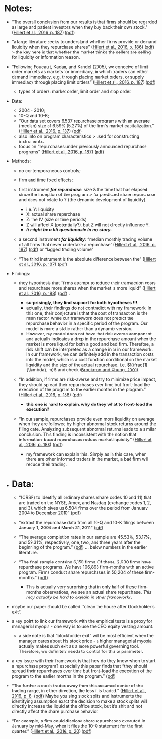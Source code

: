 # Notes:

- “The overall conclusion from our results is that firms should be regarded as large and patient investors when they buy back their own stock.” ([Hillert et al., 2016, p. 187](zotero://select/library/items/Z52BYGPS)) ([pdf](zotero://open-pdf/library/items/NLTNGQJT?page=2&annotation=P6GL3KHS))
- “a large literature seeks to understand whether firms provide or demand liquidity when they repurchase shares” ([Hillert et al., 2016, p. 186](zotero://select/library/items/Z52BYGPS)) ([pdf](zotero://open-pdf/library/items/NLTNGQJT?page=1&annotation=6YP2T9X5)) \> the key here is that whether the market thinks the sellers are selling for liquidity or information reason.
- “Following Foucault, Kadan, and Kandel (2005), we conceive of limit order markets as markets for immediacy, in which traders can either demand immediacy, e.g. through placing market orders, or supply immediacy through placing limit orders” ([Hillert et al., 2016, p. 187](zotero://select/library/items/Z52BYGPS)) ([pdf](zotero://open-pdf/library/items/NLTNGQJT?page=2&annotation=UPVD9Y3F)) 

	- types of orders: market order, limit order and stop order. 

- Data:
    
    - 2004 - 2010;
    - 10-Q and 10-K;
    - “Our data set covers 6,537 repurchase programs with an average (median) size of 6.59% (5.27%) of the firm's market capitalization.” ([Hillert et al., 2016, p. 187](zotero://select/library/items/Z52BYGPS)) ([pdf](zotero://open-pdf/library/items/NLTNGQJT?page=2&annotation=UERTS2GW))
    - also info on program characteristics > used for constructing instruments.
    - focus on “repurchases under previously announced repurchase programs” ([Hillert et al., 2016, p. 187](zotero://select/library/items/Z52BYGPS)) ([pdf](zotero://open-pdf/library/items/NLTNGQJT?page=2))
- Methods:
    
    - no contemporaneous controls;
    - firm and time fixed effects;
    - first instrument ***for repurchase***: size & the time that has elapsed since the inception of the program > for predicted share repurchase and does not relate to Y (the dynamic development of liquidity).
        
        - i.e. Y: liquidity
        - X: actual share repurchase
        - Z: the IV (size or time periods)
        - Z will affect X (potentially?), but Z will not directly influence Y.
        - ***It might be a bit questionable in my story.***
    - a second instrument ***for liquidity***: “median monthly trading volume of all firms that never undertake a repurchase” ([Hillert et al., 2016, p. 187](zotero://select/library/items/Z52BYGPS)) ([pdf](zotero://open-pdf/library/items/NLTNGQJT?page=2&annotation=T7W4IIVL)) or “lagged trading volume“
    - “The third instrument is the absolute difference between the” ([Hillert et al., 2016, p. 187](zotero://select/library/items/Z52BYGPS)) ([pdf](zotero://open-pdf/library/items/NLTNGQJT?page=2&annotation=MBQ7JZGP))
- Findings:
    
    - they hypothesis that “firms attempt to reduce their transaction costs and repurchase more shares when the market is more liquid” ([Hillert et al., 2016, p. 188](zotero://select/library/items/Z52BYGPS)) ([pdf](zotero://open-pdf/library/items/NLTNGQJT?page=3&annotation=7ZAEJBB3)) .
        
        - **surprisingly, they find support for both hypotheses !!!**.
        - actually, their findings do not contradict with my framework. In this one, their conjecture is that the cost of transaction is the main factor, while our framework does not predict the repurchase behavior in a specific period of the program. Our model is more a static rather than a dynamic version.
        - However, my model does not have that risk-averse component and actually indicates a drop in the repurchase amount when the market is more liquid for both a good and bad firm. Therefore, a risk shift can be interpreted as a change in $\omega$ in our framework. In our framework, we can definitely add in the transaction costs into the model, which is a cost function conditional on the market liquidity and the size of the actual repurchase. i.e. $f(\frac{1}{\lambda}, m)$ and check ([Brockman and Chung, 2001](zotero://select/library/items/FLGC6FY2)).  
    - “In addition, if firms are risk-averse and try to minimize price impact, they should spread their repurchases over time but front-load the execution of the program to the earlier months in the program.” ([Hillert et al., 2016, p. 188](zotero://select/library/items/Z52BYGPS)) ([pdf](zotero://open-pdf/library/items/NLTNGQJT?page=3))
        
        - **this one is hard to explain. why do they what to front-load the execution?**
    - “In our sample, repurchases provide even more liquidity on average when they are followed by higher abnormal stock returns around the filing date. Analyzing subsequent abnormal returns leads to a similar conclusion. This finding is inconsistent with the notion that information-based repurchases reduce market liquidity.” ([Hillert et al., 2016, p. 188](zotero://select/library/items/Z52BYGPS)) ([pdf](zotero://open-pdf/library/items/NLTNGQJT?page=3))
        
        - my framework can explain this. Simply as in this case, when there are other informed traders in the market, a bad firm will reduce their trading.
- # Data:
    
    - “(CRSP) to identify all ordinary shares (share codes 10 and 11) that are traded on the NYSE, Amex, and Nasdaq (exchange codes 1, 2, and 3), which gives us 6,504 firms over the period from January 2004 to December 2010” ([pdf](zotero://open-pdf/library/items/NLTNGQJT?page=4))
    - “extract the repurchase data from all 10-Q and 10-K filings between January 1, 2004 and March 31, 2011” ([pdf](zotero://open-pdf/library/items/NLTNGQJT?page=4))
    - “The average completion rates in our sample are 45.53%, 53.17%, and 59.31%, respectively, one, two, and three years after the beginning of the program.” ([pdf](zotero://open-pdf/library/items/NLTNGQJT?page=4)) … below numbers in the earlier literature.
    - “The final sample contains 6,150 firms. Of these, 2,930 firms have repurchase programs. We have 106,898 firm-months with an active program. Firms conduct share repurchases in 50,204 of these firm-months.” ([pdf](zotero://open-pdf/library/items/NLTNGQJT?page=5))
        
        - This is actually very surprising that in only half of these firm-months observations, we see an actual share repurchase. *This may actually be hard to explain in other frameworks*.

- maybe our paper should be called: “clean the house after blockholder’s exit“.
- a key point to link our framework with the empirical tests is a proxy for managerial myopia - one way is to use the CEO equity vesting amount.
    
    - a side note is that “blockholder exit” will be most efficient when the manager cares about his stock price - a higher managerial myopia actually makes such exit as a more powerful governing tool. Therefore, we definitely needs to control for this $\omega$ parameter.
- a key issue with their framework is that how do they know when to start a repurchase program? especially this paper finds that “they should spread their repurchases over time but front-load the execution of the program to the earlier months in the program.” ([pdf](zotero://open-pdf/library/items/NLTNGQJT?page=3))
- “The further a stock trades away from this assumed center of the trading range, in either direction, the less it is traded.” ([Hillert et al., 2016, p. 8](zotero://select/library/items/Z52BYGPS)) ([pdf](zotero://open-pdf/library/items/NLTNGQJT?page=8&annotation=MZPWB4WE)) Maybe you sing stock splits and instruments the identifying assumption exact the decision to make a stock splits will directly increase the liquid at the office stock, but it’s shit and not directly affect the share purchase behavior.
- “For example, a firm could disclose share repurchases executed in January by mid-May, when it files the 10-Q statement for the first quarter.” ([Hillert et al., 2016, p. 20](zotero://select/library/items/Z52BYGPS)) ([pdf](zotero://open-pdf/library/items/NLTNGQJT?page=20&annotation=EI59852F))